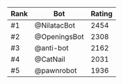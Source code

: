 Rank|Bot|Rating
---|---|---
#1|@NilatacBot|2454
#2|@OpeningsBot|2308
#3|@anti-bot|2162
#4|@CatNail|2031
#5|@pawnrobot|1936
